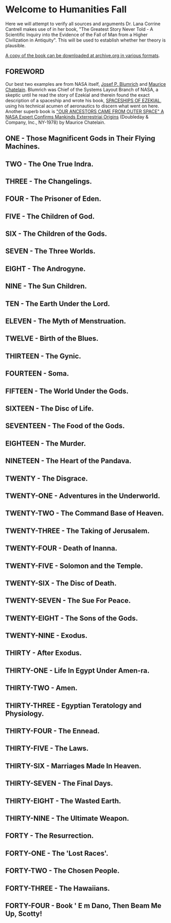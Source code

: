 # Welcome to Humanities Fall

Here we will attempt to verify all sources and arguments Dr. Lana Corrine Cantrell makes use of in her book, "The Greatest Story Never Told - A Scientific Inquiry into the Evidence of the Fall of Man from a Higher Civilization in Antiquity". This will be used to establish whether her theory is plausible.

[A copy of the book can be downloaded at archive.org in various formats](https://archive.org/details/THEGREATESTSTORYNEVERTOLDDr.LanaCantrell).

## FOREWORD

Our best two examples are from NASA itself, [Josef P. Blumrich][1] and [Maurice Chatelain][2]. Blumrich was Chief of the Systems Layout Branch of NASA, a skeptic until he read the story of Ezekial and therein found the exact description of a spaceship and wrote his book, [SPACESHIPS OF EZEKIAL][3], using his technical acumen of aeronautics to discern what went on here. Another superb book is ["OUR ANCESTORS CAME FROM OUTER SPACE" A NASA Expert Confirms Mankinds Exterrestriai Origins][4] (Doubleday & Company, Inc., NY-1978) by Maurice Chatelain.

[1]: http://spaceshipsofezekiel.com/html/josef-blumrich-bio.html
[2]: http://www.imdb.com/name/nm1132043/bio
[3]: https://hotk.files.wordpress.com/2011/01/spaceships-of-ezekiel.pdf
[4]: http://avalonlibrary.net/ebooks/Maurice%20Chatelain%20-%20Our%20Ancestors%20came%20from%20Outer%20Space.pdf

## ONE - Those Magnificent Gods in Their Flying Machines.



## TWO - The One True Indra.
## THREE - The Changelings.
## FOUR - The Prisoner of Eden.
## FIVE - The Children of God.
## SIX - The Children of the Gods.
## SEVEN - The Three Worlds.
## EIGHT - The Androgyne.
## NINE - The Sun Children.
## TEN - The Earth Under the Lord.
## ELEVEN - The Myth of Menstruation.
## TWELVE - Birth of the Blues.
## THIRTEEN - The Gynic.
## FOURTEEN - Soma.

## FIFTEEN - The World Under the Gods.
## SIXTEEN - The Disc of Life.
## SEVENTEEN - The Food of the Gods.
## EIGHTEEN - The Murder.
## NINETEEN - The Heart of the Pandava.
## TWENTY - The Disgrace.
## TWENTY-ONE - Adventures in the Underworld.
## TWENTY-TWO - The Command Base of Heaven.
## TWENTY-THREE - The Taking of Jerusalem.
## TWENTY-FOUR - Death of Inanna.
## TWENTY-FIVE - Solomon and the Temple.

## TWENTY-SIX - The Disc of Death.
## TWENTY-SEVEN - The Sue For Peace.
## TWENTY-EIGHT - The Sons of the Gods.
## TWENTY-NINE - Exodus.
## THIRTY - After Exodus.
## THIRTY-ONE - Life In Egypt Under Amen-ra.
## THIRTY-TWO - Amen.
## THIRTY-THREE - Egyptian Teratology and Physiology.
## THIRTY-FOUR - The Ennead.
## THIRTY-FIVE - The Laws.

## THIRTY-SIX - Marriages Made In Heaven.
## THIRTY-SEVEN - The Final Days.
## THIRTY-EIGHT - The Wasted Earth.
## THIRTY-NINE - The Ultimate Weapon.
## FORTY - The Resurrection.
## FORTY-ONE - The 'Lost Races'.
## FORTY-TWO - The Chosen People.
## FORTY-THREE - The Hawaiians.
## FORTY-FOUR - Book ' E m Dano, Then Beam Me Up, Scotty!